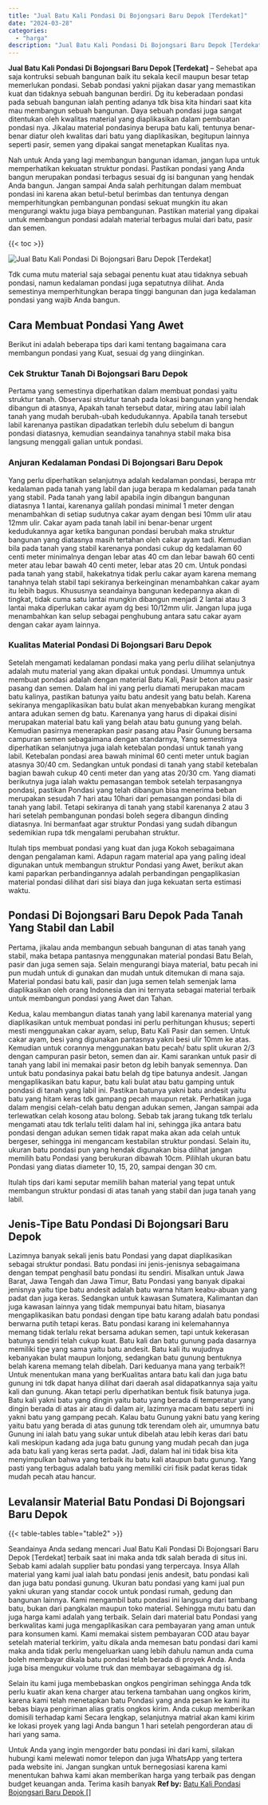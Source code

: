 ```yaml
---
title: "Jual Batu Kali Pondasi Di Bojongsari Baru Depok [Terdekat]"
date: "2024-03-28"
categories: 
  - "harga"
description: "Jual Batu Kali Pondasi Di Bojongsari Baru Depok [Terdekat]. Untuk Anda yang ingin mengorder batu pondasi ini dari kami, silakan hubungi kami melewati nomor t..."
---
```


**Jual Batu Kali Pondasi Di Bojongsari Baru Depok \[Terdekat\]** – Sehebat apa saja kontruksi sebuah bangunan baik itu sekala kecil maupun besar tetap memerlukan pondasi. Sebab pondasi yakni pijakan dasar yang memastikan kuat dan tidaknya sebuah bangunan berdiri. Dg itu keberadaan pondasi pada sebuah bangunan ialah penting adanya tdk bisa kita hindari saat kita mau membangun sebuah bangunan. Daya sebuah pondasi juga sangat ditentukan oleh kwalitas material yang diaplikasikan dalam pembuatan pondasi nya. Jikalau material pondasinya berupa batu kali, tentunya benar-benar diatur oleh kwalitas dari batu yang diaplikasikan, begitupun lainnya seperti pasir, semen yang dipakai sangat menetapkan Kualitas nya.

Nah untuk Anda yang lagi membangun bangunan idaman, jangan lupa untuk memperhatikan kekuatan struktur pondasi. Pastikan pondasi yang Anda bangun merupakan pondasi terbagus sesuai dg isi bangunan yang hendak Anda bangun. Jangan sampai Anda salah perhitungan dalam membuat pondasi ini karena akan betul-betul berimbas dan tentunya dengan memperhitungkan pembangunan pondasi sekuat mungkin itu akan mengurangi waktu juga biaya pembangunan. Pastikan material yang dipakai untuk membangun pondasi adalah material terbagus mulai dari batu, pasir dan semen.

{{< toc >}}

![Jual Batu Kali Pondasi Di Bojongsari Baru Depok [Terdekat]](/images/jual-batu-kali-30.png)

Tdk cuma mutu material saja sebagai penentu kuat atau tidaknya sebuah pondasi, namun kedalaman pondasi juga sepatutnya dilihat. Anda semestinya memperhitungkan berapa tinggi bangunan dan juga kedalaman pondasi yang wajib Anda bangun.

## Cara Membuat Pondasi Yang Awet

Berikut ini adalah beberapa tips dari kami tentang bagaimana cara membangun pondasi yang Kuat, sesuai dg yang diinginkan.

### Cek Struktur Tanah Di Bojongsari Baru Depok

Pertama yang semestinya diperhatikan dalam membuat pondasi yaitu struktur tanah. Observasi struktur tanah pada lokasi bangunan yang hendak dibangun di atasnya, Apakah tanah tersebut datar, miring atau labil ialah tanah yang mudah berubah-ubah kedudukannya. Apabila tanah tersebut labil karenanya pastikan dipadatkan terlebih dulu sebelum di bangun pondasi diatasnya, kemudian seandainya tanahnya stabil maka bisa langsung menggali galian untuk pondasi.

### Anjuran Kedalaman Pondasi Di Bojongsari Baru Depok

Yang perlu diperhatikan selanjutnya adalah kedalaman pondasi, berapa mtr kedalaman pada tanah yang labil dan juga berapa m kedalaman pada tanah yang stabil. Pada tanah yang labil apabila ingin dibangun bangunan diatasnya 1 lantai, karenanya galilah pondasi minimal 1 meter dengan menambahkan di setiap sudutnya cakar ayam dengan besi 10mm ulir atau 12mm ulir. Cakar ayam pada tanah labil ini benar-benar urgent kedudukannya agar ketika bangunan pondasi berubah maka struktur bangunan yang diatasnya masih tertahan oleh cakar ayam tadi. Kemudian bila pada tanah yang stabil karenanya pondasi cukup dg kedalaman 60 centi meter minimalnya dengan lebar atas 40 cm dan lebar bawah 60 centi meter atau lebar bawah 40 centi meter, lebar atas 20 cm. Untuk pondasi pada tanah yang stabil, hakekatnya tidak perlu cakar ayam karena memang tanahnya telah stabil tapi sekiranya berkeinginan menambahkan cakar ayam itu lebih bagus. Khususnya seandainya bangunan kedepannya akan di tingkat, tidak cuma satu lantai mungkin dibangun menjadi 2 lantai atau 3 lantai maka diperlukan cakar ayam dg besi 10/12mm ulir. Jangan lupa juga menambahkan kan selup sebagai penghubung antara satu cakar ayam dengan cakar ayam lainnya.

### Kualitas Material Pondasi Di Bojongsari Baru Depok

Setelah mengamati kedalaman pondasi maka yang perlu dilihat selanjutnya adalah mutu material yang akan dipakai untuk pondasi. Umumnya untuk membuat pondasi adalah dengan material Batu Kali, Pasir beton atau pasir pasang dan semen. Dalam hal ini yang perlu diamati merupakan macam batu kalinya, pastikan batunya yaitu batu andesit yang batu belah. Karena sekiranya mengaplikasikan batu bulat akan menyebabkan kurang mengikat antara adukan semen dg batu. Karenanya yang harus di dipakai disini merupakan material batu kali yang belah atau batu gunung yang belah. Kemudian pasirnya menerapkan pasir pasang atau Pasir Gunung bersama campuran semen sebagaimana dengan standarnya, Yang semestinya diperhatikan selanjutnya juga ialah ketebalan pondasi untuk tanah yang labil. Ketebalan pondasi area bawah minimal 60 centi meter untuk bagian atasnya 30/40 cm. Sedangkan untuk pondasi di tanah yang stabil ketebalan bagian bawah cukup 40 centi meter dan yang atas 20/30 cm. Yang diamati berikutnya juga ialah waktu pemasangan tembok setelah terpasangnya pondasi, pastikan Pondasi yang telah dibangun bisa menerima beban merupakan sesudah 7 hari atau 10hari dari pemasangan pondasi bila di tanah yang labil. Tetapi sekiranya di tanah yang stabil karenanya 2 atau 3 hari setelah pembangunan pondasi boleh segera dibangun dinding diatasnya. Ini bermanfaat agar struktur Pondasi yang sudah dibangun sedemikian rupa tdk mengalami perubahan struktur.

Itulah tips membuat pondasi yang kuat dan juga Kokoh sebagaimana dengan pengalaman kami. Adapun ragam material apa yang paling ideal digunakan untuk membangun struktur Pondasi yang Awet, berikut akan kami paparkan perbandingannya adalah perbandingan pengaplikasian material pondasi dilihat dari sisi biaya dan juga kekuatan serta estimasi waktu.

## Pondasi Di Bojongsari Baru Depok Pada Tanah Yang Stabil dan Labil

Pertama, jikalau anda membangun sebuah bangunan di atas tanah yang stabil, maka betapa pantasnya menggunakan material pondasi Batu Belah, pasir dan juga semen saja. Selain mengurangi biaya material, batu pecah ini pun mudah untuk di gunakan dan mudah untuk ditemukan di mana saja. Material pondasi batu kali, pasir dan juga semen telah semenjak lama diaplikasikan oleh orang Indonesia dan ini ternyata sebagai material terbaik untuk membangun pondasi yang Awet dan Tahan.

Kedua, kalau membangun diatas tanah yang labil karenanya material yang diaplikasikan untuk membuat pondasi ini perlu perhitungan khusus; seperti mesti menggunakan cakar ayam, selup, Batu Kali Pasir dan semen. Untuk cakar ayam, besi yang digunakan pantasnya yakni besi ulir 10mm ke atas. Kemudian untuk corannya menggunakan batu pecah/ batu split ukuran 2/3 dengan campuran pasir beton, semen dan air. Kami sarankan untuk pasir di tanah yang labil ini memakai pasir beton dg lebih banyak semennya. Dan untuk batu pondasinya pakai batu belah dg tipe batunya andesit. Jangan mengaplikasikan batu kapur, batu kali bulat atau batu gamping untuk pondasi di tanah yang labil ini. Pastikan batunya yakni batu andesit yaitu batu yang hitam keras tdk gampang pecah maupun retak. Perhatikan juga dalam mengisi celah-celah batu dengan adukan semen, Jangan sampai ada terlewatkan celah kosong atau bolong. Sebab tak jarang tukang tdk terlalu mengamati atau tdk terlalu teliti dalam hal ini, sehingga jika antara batu pondasi dengan adukan semen tidak rapat maka akan ada celah untuk bergeser, sehingga ini mengancam kestabilan struktur pondasi. Selain itu, ukuran batu pondasi pun yang hendak digunakan bisa dilihat jangan memilih batu Pondasi yang berukuran dibawah 10cm. Pilihlah ukuran batu Pondasi yang diatas diameter 10, 15, 20, sampai dengan 30 cm.

Itulah tips dari kami seputar memilih bahan material yang tepat untuk membangun struktur pondasi di atas tanah yang stabil dan juga tanah yang labil.

## Jenis-Tipe Batu Pondasi Di Bojongsari Baru Depok

Lazimnya banyak sekali jenis batu Pondasi yang dapat diaplikasikan sebagai struktur pondasi. Batu pondasi ini jenis-jenisnya sebagaimana dengan tempat penghasil batu pondasi itu sendiri. Misalkan untuk Jawa Barat, Jawa Tengah dan Jawa Timur, Batu Pondasi yang banyak dipakai jenisnya yaitu tipe batu andesit adalah batu warna hitam keabu-abuan yang padat dan juga keras. Sedangkan untuk kawasan Sumatera, Kalimantan dan juga kawasan lainnya yang tidak mempunyai batu hitam, biasanya mengaplikasikan batu pondasi dengan tipe batu karang adalah batu pondasi berwarna putih tetapi keras. Batu pondasi karang ini kelemahannya memang tidak terlalu rekat bersama adukan semen, tapi untuk kekerasan batunya sendiri telah cukup kuat. Batu kali dan batu gunung pada dasarnya memiliki tipe yang sama yaitu batu andesit. Batu kali itu wujudnya kebanyakan bulat maupun lonjong, sedangkan batu gunung bentuknya belah karena memang telah dibelah. Dari keduanya mana yang terbaik?! Untuk menentukan mana yang berKualitas antara batu kali dan juga batu gunung ini tdk dapat hanya dilihat dari daerah asal didapatkannya saja yaitu kali dan gunung. Akan tetapi perlu diperhatikan bentuk fisik batunya juga. Batu kali yakni batu yang dingin yaitu batu yang berada di temperatur yang dingin berada di atas air atau di dalam air, lazimnya macam batu seperti ini yakni batu yang gampang pecah. Kalau batu Gunung yakni batu yang kering yaitu batu yang berada di atas gunung tdk terendam oleh air, umumnya batu Gunung ini ialah batu yang sukar untuk dibelah atau lebih keras dari batu kali meskipun kadang ada juga batu gunung yang mudah pecah dan juga ada batu kali yang keras serta padat. Jadi, dalam hal ini tidak bisa kita menyimpulkan bahwa yang terbaik itu batu kali ataupun batu gunung. Yang pasti yang terbagus adalah batu yang memiliki ciri fisik padat keras tidak mudah pecah atau hancur.

## Levalansir Material Batu Pondasi Di Bojongsari Baru Depok

{{< table-tables table="table2" >}}

Seandainya Anda sedang mencari Jual Batu Kali Pondasi Di Bojongsari Baru Depok \[Terdekat\] terbaik saat ini maka anda tdk salah berada di situs ini. Sebab kami adalah supplier batu pondasi yang terpercaya. Insya Allah material yang kami jual ialah batu pondasi jenis andesit, batu pondasi kali dan juga batu pondasi gunung. Ukuran batu pondasi yang kami jual pun yakni ukuran yang standar cocok untuk pondasi rumah, gedung dan bangunan lainnya. Kami mengambil batu pondasi ini langsung dari tambang batu, bukan dari pangkalan maupun toko material. Sehingga mutu batu dan juga harga kami adalah yang terbaik. Selain dari material batu Pondasi yang berkwalitas kami juga mengaplikasikan cara pembayaran yang aman untuk para konsumen kami. Kami memakai sistem pembayaran COD atau bayar setelah material terkirim, yaitu dikala anda memesan batu pondasi dari kami maka anda tidak perlu mengeluarkan uang lebih dahulu namun anda cuma boleh membayar dikala batu pondasi telah berada di proyek Anda. Anda juga bisa mengukur volume truk dan membayar sebagaimana dg isi.

Selain itu kami juga membebaskan ongkos pengiriman sehingga Anda tdk perlu kuatir akan kena charger atau terkena tambahan uang ongkos kirim, karena kami telah menetapkan batu Pondasi yang anda pesan ke kami itu bebas biaya pengiriman alias gratis ongkos kirim. Anda cukup memberikan domisili terhadap kami Secara lengkap, selanjutnya matrial akan kami kirim ke lokasi proyek yang lagi Anda bangun 1 hari setelah pengorderan atau di hari yang sama.

Untuk Anda yang ingin mengorder batu pondasi ini dari kami, silakan hubungi kami melewati nomor telepon dan juga WhatsApp yang tertera pada website ini. Jangan sungkan untuk bernegosiasi karena kami menentukan bahwa kami akan memberikan harga yang terbaik pas dengan budget keuangan anda. Terima kasih banyak
**Ref by:** [Batu Kali Pondasi Bojongsari Baru Depok []](https://id.wikipedia.org/wiki/Batu)

